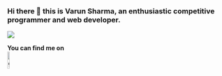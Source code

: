 ### Hi there 👋 this is Varun Sharma, an enthusiastic competitive programmer and web developer.


<img src="https://camo.githubusercontent.com/ccc7cc7d81540edaaeef02a561808f4fa0e4006d/68747470733a2f2f692e696d6775722e636f6d2f384d75705a48592e676966">

<b> You can find me on </b><br>
<img src="http://pngimg.com/uploads/gmail_logo/gmail_logo_PNG12.png" alt="gmail" style="width:10%;"><a href="mailto::varun156.sharma@gmail.com"></a></img>




<!--
**varun-66/varun-66** is a ✨ _special_ ✨ repository because its `README.md` (this file) appears on your GitHub profile.

Here are some ideas to get you started:

- 🔭 I’m currently working on ...
- 🌱 I’m currently learning ...
- 👯 I’m looking to collaborate on ...
- 🤔 I’m looking for help with ...
- 💬 Ask me about ...
- 📫 How to reach me: ...
- 😄 Pronouns: ...
- ⚡ Fun fact: ...
-->
